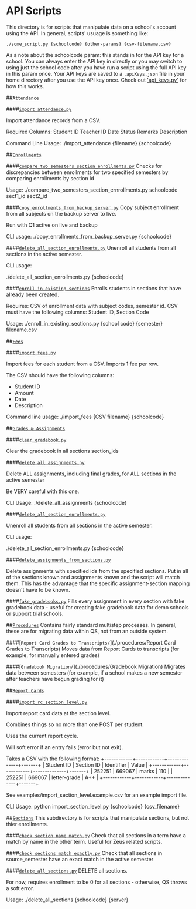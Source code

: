 API Scripts
===

This directory is for scripts that manipulate data on a school's account using the API. In general, scripts' usuage is something like:

`./some_script.py {schoolcode} {other-params} {csv-filename.csv}`

As a note about the schoolcode param: this stands in for the API key for a school. You can always enter the API key in directly or you may switch to using just the school code after you have run a script using the full API key in this param once. Your API keys are saved to a `.apiKeys.json` file in your home directory after you use the API key once. Check out ['api_keys.py'](./modules/qs/api_keys.py) for how this works.

##[`Attendance`](./attendance)

####[`import_attendance.py`](./attendance/import_attendance.py)

Import attendance records from a CSV.

Required Columns:
    Student ID
    Teacher ID
    Date
    Status
    Remarks
    Description

Command Line Usage:
    ./import_attendance {filename} {schoolcode}



##[`Enrollments`](./enrollments)

####[`compare_two_semesters_section_enrollments.py`](./enrollments/compare_two_semesters_section_enrollments.py)
Checks for discrepancies between enrollments for two specified semesters by comparing enrollments by section id

Usage:
./compare_two_semesters_section_ernrollments.py schoolcode sect1_id sect2_id

####[`copy_enrollments_from_backup_server.py`](./enrollments/copy_enrollments_from_backup_server.py)
Copy subject enrollment from all subjects on the backup server to live.

Run with Q1 active on live and backup

CLI usage:
./copy_enrollments_from_backup_server.py {schoolcode}

####[`delete_all_section_enrollments.py`](./enrollments/delete_all_section_enrollments.py)
Unenroll all students from all sections in the active semester.

CLI usage:

./delete_all_section_enrollments.py {schoolcode}

####[`enroll_in_existing_sections`](./enrollments/enroll_in_existing_sections.py)
Enrolls students in sections that have already been created.

Requires: CSV of enrollment data with subject codes, semester id.
CSV must have the following columns: Student ID, Section Code

Usage: ./enroll_in_existing_sections.py {school code} {semester} filename.csv



##[`Fees`](./fees)

####[`import_fees.py`](./fees/import_fees.py)

Import fees for each student from a CSV. Imports 1 fee per row.


The CSV should have the following columns:
- Student ID
- Amount
- Date
- Description

Command line usage:
./import_fees {CSV filename} {schoolcode}



##[`Grades & Assignments`](./grades-assignments)

####[`clear_gradebook.py`](./grades-assignments/clear_gradebook.py)

Clear the gradebook in all sections section_ids

####[`delete_all_assignments.py`](./grades-assignments/delete_all_assignments.py)

Delete ALL assignments, including final grades, for ALL sections in the
active semester

Be VERY careful with this one.

CLI Usage:
./delete_all_assignments {schoolcode}

####[`delete_all_section_enrollments.py`](./grades-assignments/delete_all_section_enrollments.py)

Unenroll all students from all sections in the active semester.

CLI usage:

./delete_all_section_enrollments.py {schoolcode}

####[`delete_assignments_from_sections.py`](./grades-assignments/delete_assignments_from_sections.py)

Delete assignments with specified ids from the specified sections.
Put in all of the sections known and assignments known and the script will match them.
This has the advantage that the specific assignment-section mapping doesn't have to be known.

####[`fake_gradebooks.py`](./grades-assignments/fake_gradebooks.py)
Fills every assignment in every section with fake gradebook data - useful
for creating fake gradebook data for demo schools or support trial schools.



##[`Procedures`](./procedures)
Contains fairly standard multistep processes. In general, these are for migrating data within QS, not from an outside system.

####[`Report Card Grades to Transcripts/`](./procedures/Report Card Grades to Transcripts)
Moves data from Report Cards to transcripts (for example, for manually entered grades)

####[`Gradebook Migration/`](./procedures/Gradebook Migration)
Migrates data between semesters (for example, if a school makes a new semester after teachers have begun grading for it)



##[`Report Cards`](./report-card)

####[`import_rc_section_level.py`](./report-card/import_rc_section_level.py)

Import report card data at the section level.

Combines things so no more than one POST per student.

Uses the current report cycle.

Will soft error if an entry fails (error but not exit).

Takes a CSV with the following format:
+------------+------------+--------------+-------+
| Student ID | Section ID |  Identifier  | Value |
+------------+------------+--------------+-------+
|     252251 |     669067 | marks        | 110   |
|     252251 |     669067 | letter-grade | A++   |
+------------+------------+--------------+-------+


See examples/import_section_level.example.csv for an example import file.

CLI Usage:
python import_section_level.py {schoolcode} {csv_filename}



##[`Sections`](./sections)
This subdirectory is for scripts that manipulate sections, but not thier enrollments. 

####[`check_section_name_match.py`](./check_section_name_match.py)
Check that all sections in a term have a match by name in the other term.
Useful for Zeus related scripts.

####[`check_sections_match_exactly.py`](./check_sections_match_exactly.py)
Check that all sections in source_semester have an exact match in the active semester

####[`delete_all_sections.py`](./delete_all_sections.py)
DELETE all sections.

For now, requires enrollment to be 0 for all sections - otherwise, QS throws
a soft error.

Usage:
./delete_all_sections {schoolcode} {server}

